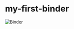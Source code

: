 # my-first-binder
[![Binder](https://mybinder.org/badge_logo.svg)](https://mybinder.org/v2/gh/gu15x/my-first-binder/HEAD)

